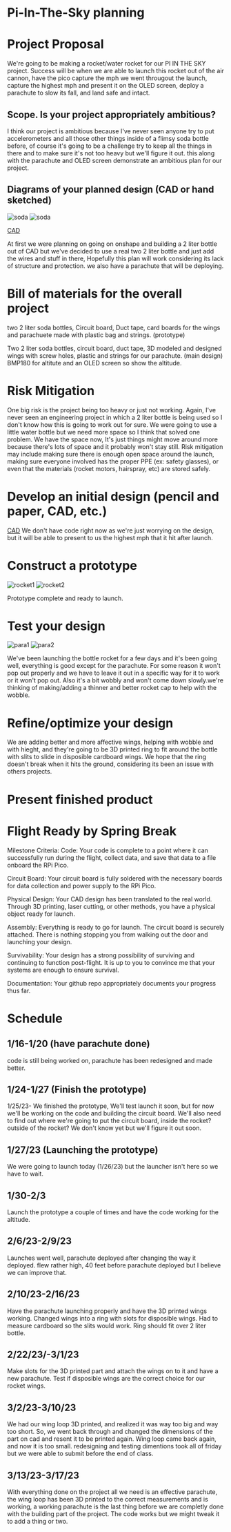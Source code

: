 # Pi-In-The-Sky planning

# Project Proposal

We're going to be making a rocket/water rocket for our PI IN THE SKY project. Success will be when we are able to launch this rocket out of the air cannon, have the pico capture the mph we went througout the launch, capture the highest mph and present it on the OLED screen, deploy a parachute to slow its fall, and land safe and intact.


## Scope.  Is your project appropriately ambitious? 
I think our project is ambitious because I've never seen anyone try to put accelerometers and all those other things inside of a flimsy soda bottle before, of course it's going to be a challenge try to keep all the things in there and to make sure it's not too heavy but we'll figure it out. this along with the parachute and OLED screen demonstrate an ambitious plan for our project. 

## Diagrams of your planned design (CAD or hand sketched)
![soda](images/soda.png) 
![soda](https://github.com/mohamed-afk420/Pi-In-The-Sky/blob/21d1ea0e41bb65c42dcc35c91a986581b5ae2d8e/images/th.jpg)

[CAD](https://cvilleschools.onshape.com/documents/3e4d9e6db1d7c213b08b98f4/w/cb6daed488f8fdf9e05e1dfa/e/fa48a3654d15ae5b2bab8127)


At first we were planning on going on onshape and building a 2 liter bottle out of CAD but we've decided to use a real two 2 liter bottle and just add the wires and stuff in there, Hopefully this plan will work considering its lack of structure and protection. we also have a parachute that will be deploying. 
# Bill of materials for the overall project
two 2 liter soda bottles, Circuit board, Duct tape, card boards for the wings and parachuete made with plastic bag and strings. (prototype)

Two 2 liter soda bottles, circuit board, duct tape, 3D modeled and designed wings with screw holes, plastic and strings for our parachute. (main  design) BMP180 for altitute and an OLED screen so show the altitude.
# Risk Mitigation
One big risk is the project being too heavy or just not working. Again, I've never seen an engineering project in which a 2 liter bottle is being used so I don't know how this is going to work out for sure. We were going to use a little water bottle but we need more space so I think that solved one problem. We have the space now, It's just things might move around more because there's lots of space and it probably won't stay still. Risk mitigation may include making sure there is enough open space around the launch, making sure everyone involved has the proper PPE (ex: safety glasses), or even that the materials (rocket motors, hairspray, etc) are stored safely.

# Develop an initial design (pencil and paper, CAD, etc.)
[CAD](https://cvilleschools.onshape.com/documents/3e4d9e6db1d7c213b08b98f4/w/cb6daed488f8fdf9e05e1dfa/e/c9bda002f40a3f28976983cc)
We don't have code right now as we're just worrying on the design, but it will be able to present to us the highest mph that it hit after launch. 
# Construct a prototype
![rocket1](images/rocket1.png) ![rocket2](images/rocket2.png)

Prototype complete and ready to launch.
# Test your design
![para1](images/para1.png) ![para2](images/para2.png)

We've been launching the bottle rocket for a few days and it's been going well, everything is good except for the parachute. For some reason it won't pop out properly and we have to leave it out in a specific way for it to work or it won't pop out. Also it's a bit wobbly and won't come down slowly.we're thinking of making/adding a thinner and better rocket cap to help with the wobble.
# Refine/optimize your design
We are adding better and more affective wings, helping with wobble and with hieght, and they're going to be 3D printed ring to fit around the bottle with slits to slide in disposible cardboard wings. We hope that the ring doesn't break when it hits the ground, considering its been an issue with others projects. 
# Present finished product
# Flight Ready by Spring Break
Milestone Criteria:
Code: Your code is complete to a point where it can successfully run during the flight, collect data, and save that data to a file onboard the RPi Pico. 

Circuit Board: Your circuit board is fully soldered with the necessary boards for data collection and power supply to the RPi Pico. 

Physical Design: Your CAD design has been translated to the real world. Through 3D printing, laser cutting, or other methods, you have a physical object ready for launch.

Assembly: Everything is ready to go for launch. The circuit board is securely attached. There is nothing stopping you from walking out the door and launching your design. 

Survivability: Your design has a strong possibility of surviving and continuing to function post-flight. It is up to you to convince me that your systems are enough to ensure survival.

Documentation: Your github repo appropriately documents your progress thus far.  
# Schedule 
## 1/16-1/20 (have parachute done)
code is still being worked on, parachute has been redesigned and made better. 
## 1/24-1/27 (Finish the prototype)
1/25/23- We finished the prototype, We'll test launch it soon, but for now we'll be working on the code and building the circuit board. We'll also need to find out where we're going to put the circuit board, inside the rocket? outside of the rocket? We don't know yet but we'll figure it out soon.
## 1/27/23 (Launching the prototype)
We were going to launch today (1/26/23) but the launcher isn't here so we have to wait.
## 1/30-2/3 
Launch the prototype a couple of times and have the code working for the altitude. 
## 2/6/23-2/9/23
Launches went well, parachute deployed after changing the way it deployed. flew rather high, 40 feet before parachute deployed but I believe we can improve that. 
## 2/10/23-2/16/23
Have the parachute launching properly and have the 3D printed wings working. Changed wings into a ring with slots for disposible wings. Had to measure cardboard so the slits would work. Ring should fit over 2 liter bottle.  
## 2/22/23/-3/1/23
Make slots for the 3D printed part and attach the wings on to it and have a new parachute. Test if disposible wings are the correct choice for our rocket wings. 
## 3/2/23-3/10/23
We had our wing loop 3D printed, and realized it was way too big and way too short. So, we went back through and changed the dimensions of the part on cad and resent it to be printed again. Wing loop came back again, and now it is too small. redesigning and testing dimentions took all of friday but we were able to submit before the end of class.
## 3/13/23-3/17/23
With everything done on the project all we need is an effective parachute, the wing loop has been 3D printed to the correct measurements and is working, a working parachute is the last thing before we are completly done with the building part of the project. The code works but we might tweak it to add a thing or two. 
